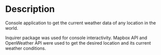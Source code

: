 # Description

Console application to get the current weather data of any location in the world.

Inquirer package was used for console interactivity. Mapbox API and OpenWeather API were used to get the desired location and its current weather conditions.